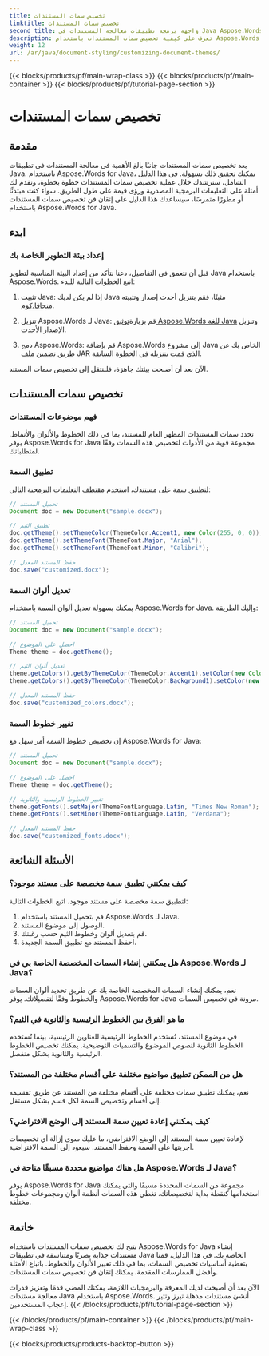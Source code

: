 ```yaml
---
title: تخصيص سمات المستندات
linktitle: تخصيص سمات المستندات
second_title: واجهة برمجة تطبيقات معالجة المستندات في Java Aspose.Words
description: تعرف على كيفية تخصيص سمات المستندات باستخدام Aspose.Words for Java. يوفر هذا الدليل الشامل تعليمات خطوة بخطوة وأمثلة على التعليمات البرمجية المصدرية.
weight: 12
url: /ar/java/document-styling/customizing-document-themes/
---
```


{{< blocks/products/pf/main-wrap-class >}}
{{< blocks/products/pf/main-container >}}
{{< blocks/products/pf/tutorial-page-section >}}

# تخصيص سمات المستندات


## مقدمة

يعد تخصيص سمات المستندات جانبًا بالغ الأهمية في معالجة المستندات في تطبيقات Java. باستخدام Aspose.Words for Java، يمكنك تحقيق ذلك بسهولة. في هذا الدليل الشامل، سنرشدك خلال عملية تخصيص سمات المستندات خطوة بخطوة، ونقدم لك أمثلة على التعليمات البرمجية المصدرية ورؤى قيمة على طول الطريق. سواء كنت مبتدئًا أو مطورًا متمرسًا، سيساعدك هذا الدليل على إتقان فن تخصيص سمات المستندات باستخدام Aspose.Words for Java.

## ابدء

### إعداد بيئة التطوير الخاصة بك

قبل أن نتعمق في التفاصيل، دعنا نتأكد من إعداد البيئة المناسبة لتطوير Java باستخدام Aspose.Words. اتبع الخطوات التالية للبدء:

1.  تثبيت Java: إذا لم يكن لديك Java مثبتًا، فقم بتنزيل أحدث إصدار وتثبيته من[جافا.كوم](https://www.java.com/).

2.  تنزيل Aspose.Words لـ Java: قم بزيارة[توثيق Aspose.Words للغة Java](https://reference.aspose.com/words/java/) وتنزيل الإصدار الأحدث.

3. دمج Aspose.Words: قم بإضافة Aspose.Words إلى مشروع Java الخاص بك عن طريق تضمين ملف JAR الذي قمت بتنزيله في الخطوة السابقة.

الآن بعد أن أصبحت بيئتك جاهزة، فلننتقل إلى تخصيص سمات المستند.

## تخصيص سمات المستندات

### فهم موضوعات المستندات

تحدد سمات المستندات المظهر العام للمستند، بما في ذلك الخطوط والألوان والأنماط. يوفر Aspose.Words for Java مجموعة قوية من الأدوات لتخصيص هذه السمات وفقًا لمتطلباتك.

### تطبيق السمة

لتطبيق سمة على مستندك، استخدم مقتطف التعليمات البرمجية التالي:

```java
// تحميل المستند
Document doc = new Document("sample.docx");

// تطبيق الثيم
doc.getTheme().setThemeColor(ThemeColor.Accent1, new Color(255, 0, 0));
doc.getTheme().setThemeFont(ThemeFont.Major, "Arial");
doc.getTheme().setThemeFont(ThemeFont.Minor, "Calibri");

// حفظ المستند المعدل
doc.save("customized.docx");
```

### تعديل ألوان السمة

يمكنك بسهولة تعديل ألوان السمة باستخدام Aspose.Words for Java. وإليك الطريقة:

```java
// تحميل المستند
Document doc = new Document("sample.docx");

// احصل على الموضوع
Theme theme = doc.getTheme();

// تعديل ألوان الثيم
theme.getColors().getByThemeColor(ThemeColor.Accent1).setColor(new Color(0, 128, 255));
theme.getColors().getByThemeColor(ThemeColor.Background1).setColor(new Color(240, 240, 240));

// حفظ المستند المعدل
doc.save("customized_colors.docx");
```

### تغيير خطوط السمة

إن تخصيص خطوط السمة أمر سهل مع Aspose.Words for Java:

```java
// تحميل المستند
Document doc = new Document("sample.docx");

// احصل على الموضوع
Theme theme = doc.getTheme();

// تغيير الخطوط الرئيسية والثانوية
theme.getFonts().setMajor(ThemeFontLanguage.Latin, "Times New Roman");
theme.getFonts().setMinor(ThemeFontLanguage.Latin, "Verdana");

// حفظ المستند المعدل
doc.save("customized_fonts.docx");
```

## الأسئلة الشائعة

### كيف يمكنني تطبيق سمة مخصصة على مستند موجود؟

لتطبيق سمة مخصصة على مستند موجود، اتبع الخطوات التالية:

1. قم بتحميل المستند باستخدام Aspose.Words لـ Java.
2. الوصول إلى موضوع المستند.
3. قم بتعديل ألوان وخطوط الثيم حسب رغبتك.
4. احفظ المستند مع تطبيق السمة الجديدة.

### هل يمكنني إنشاء السمات المخصصة الخاصة بي في Aspose.Words لـ Java؟

نعم، يمكنك إنشاء السمات المخصصة الخاصة بك عن طريق تحديد ألوان السمات والخطوط وفقًا لتفضيلاتك. يوفر Aspose.Words for Java مرونة في تخصيص السمات.

### ما هو الفرق بين الخطوط الرئيسية والثانوية في الثيم؟

في موضوع المستند، تُستخدم الخطوط الرئيسية للعناوين الرئيسية، بينما تُستخدم الخطوط الثانوية لنصوص الموضوع والتسميات التوضيحية. يمكنك تخصيص الخطوط الرئيسية والثانوية بشكل منفصل.

### هل من الممكن تطبيق مواضيع مختلفة على أقسام مختلفة من المستند؟

نعم، يمكنك تطبيق سمات مختلفة على أقسام مختلفة من المستند عن طريق تقسيمه إلى أقسام وتخصيص السمة لكل قسم بشكل مستقل.

### كيف يمكنني إعادة تعيين سمة المستند إلى الوضع الافتراضي؟

لإعادة تعيين سمة المستند إلى الوضع الافتراضي، ما عليك سوى إزالة أي تخصيصات أجريتها على السمة وحفظ المستند. سيعود إلى السمة الافتراضية.

### هل هناك مواضيع محددة مسبقًا متاحة في Aspose.Words لـ Java؟

يوفر Aspose.Words for Java مجموعة من السمات المحددة مسبقًا والتي يمكنك استخدامها كنقطة بداية لتخصيصاتك. تغطي هذه السمات أنظمة ألوان ومجموعات خطوط مختلفة.

## خاتمة

يتيح لك تخصيص سمات المستندات باستخدام Aspose.Words for Java إنشاء مستندات جذابة بصريًا ومتناسقة في تطبيقات Java الخاصة بك. في هذا الدليل، قمنا بتغطية أساسيات تخصيص السمات، بما في ذلك تغيير الألوان والخطوط. باتباع الأمثلة وأفضل الممارسات المقدمة، يمكنك إتقان فن تخصيص سمات المستندات.

الآن بعد أن أصبحت لديك المعرفة والبرمجيات اللازمة، يمكنك المضي قدمًا وتعزيز قدرات معالجة مستندات Java باستخدام Aspose.Words. أنشئ مستندات مذهلة تبرز وتثير إعجاب المستخدمين.
{{< /blocks/products/pf/tutorial-page-section >}}

{{< /blocks/products/pf/main-container >}}
{{< /blocks/products/pf/main-wrap-class >}}

{{< blocks/products/products-backtop-button >}}
